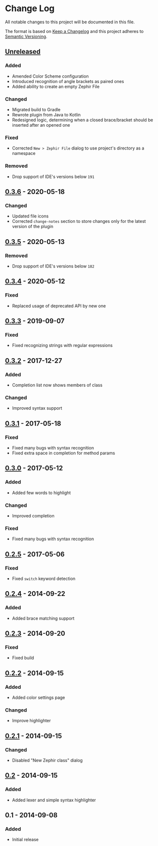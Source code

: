 # Change Log
All notable changes to this project will be documented in this file.

The format is based on [Keep a Changelog](http://keepachangelog.com)
and this project adheres to [Semantic Versioning](http://semver.org).

## [Unreleased][Unreleased]
### Added
- Amended Color Scheme configuration
- Introduced recognition of angle brackets as paired ones
- Added ability to create an empty Zephir File

### Changed
- Migrated build to Gradle
- Rewrote plugin from Java to Kotlin
- Redesigned logic, determining when a closed brace/bracket should be inserted after an opened one

### Fixed
- Corrected `New > Zephir File` dialog to use project's directory as a namespace

### Removed
- Drop support of IDE's versions below `191`

## [0.3.6][0.3.6] - 2020-05-18
### Changed
- Updated file icons
- Corrected `change-notes` section to store changes only for the latest version of the plugin

## [0.3.5][0.3.5] - 2020-05-13
### Removed
- Drop support of IDE's versions below `182`

## [0.3.4][0.3.4] - 2020-05-12
### Fixed
- Replaced usage of deprecated API by new one

## [0.3.3][0.3.3] - 2019-09-07
### Fixed
- Fixed recognizing strings with regular expressions

## [0.3.2][0.3.2] - 2017-12-27
### Added
- Completion list now shows members of class

### Changed
- Improved syntax support

## [0.3.1][0.3.1] - 2017-05-18
### Fixed
- Fixed many bugs with syntax recognition
- Fixed extra space in completion for method params

## [0.3.0][0.3.0] - 2017-05-12
### Added
- Added few words to highlight

### Changed
- Improved completion

### Fixed
- Fixed many bugs with syntax recognition

## [0.2.5][0.2.5] - 2017-05-06
### Fixed
- Fixed `switch` keyword detection

## [0.2.4][0.2.4] - 2014-09-22
### Added
- Added brace matching support

## [0.2.3][0.2.3] - 2014-09-20
### Fixed
- Fixed build

## [0.2.2][0.2.2] - 2014-09-15
### Added
- Added color settings page

### Changed
- Improve highlighter

## [0.2.1][0.2.2] - 2014-09-15
### Changed
- Disabled "New Zephir class" dialog

## [0.2][0.2] - 2014-09-15
### Added
- Added lexer and simple syntax highlighter

## 0.1 - 2014-09-08
### Added
- Initial release

[Unreleased]: https://github.com/zephir-lang/idea-plugin/compare/0.3.6...HEAD
[0.3.6]: https://github.com/zephir-lang/idea-plugin/compare/0.3.5...0.3.6
[0.3.5]: https://github.com/zephir-lang/idea-plugin/compare/0.3.4...0.3.5
[0.3.4]: https://github.com/zephir-lang/idea-plugin/compare/0.3.3...0.3.4
[0.3.3]: https://github.com/zephir-lang/idea-plugin/compare/0.3.2...0.3.3
[0.3.2]: https://github.com/zephir-lang/idea-plugin/compare/0.3.1...0.3.2
[0.3.1]: https://github.com/zephir-lang/idea-plugin/compare/0.3.0...0.3.1
[0.3.0]: https://github.com/zephir-lang/idea-plugin/compare/0.2.5...0.3.0
[0.2.5]: https://github.com/zephir-lang/idea-plugin/compare/0.2.4...0.2.5
[0.2.4]: https://github.com/zephir-lang/idea-plugin/compare/0.2.3...0.2.4
[0.2.3]: https://github.com/zephir-lang/idea-plugin/compare/0.2.2...0.2.3
[0.2.2]: https://github.com/zephir-lang/idea-plugin/compare/0.2.1...0.2.2
[0.2.1]: https://github.com/zephir-lang/idea-plugin/compare/0.2...0.2.1
[0.2]: https://github.com/zephir-lang/idea-plugin/compare/0.1...0.2
